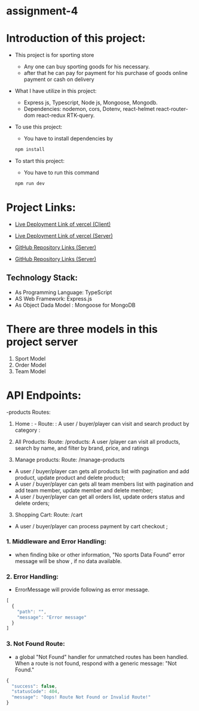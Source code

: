 # assignment-4

# Introduction of this project:

- This project is for sporting store
  - Any one can buy sporting goods for his necessary.
  - after that he can pay for payment for his purchase of goods online payment or cash on delivery
- What I have utilize in this project:
  - Express js, Typescript, Node js, Mongoose, Mongodb.
  - Dependencies:  nodemon, cors, Dotenv, react-helmet react-router-dom  react-redux RTK-query.
 
- To use this project:
  - You have to install dependencies by
  ```javascript
  npm install
  ```
- To start this project:
  - You have to run this command 
  ```javascript
  npm run dev
  ```

# Project Links: 
* [Live Deployment Link of vercel (Client)](https://assignment-4-client-theta.vercel.app/)
* [Live Deployment Link of vercel (Server)](https://assignment-4-server-bice.vercel.app/)

* [GitHub Repository Links (Server)](https://github.com/jamirali720/assignment-4-client)
* [GitHub Repository Links (Server)](https://github.com/jamirali720/assignemnt-4-server)


## Technology Stack:

- As Programming Language: TypeScript
- AS Web Framework: Express.js
- As Object Dada Model : Mongoose for MongoDB

# There are three models in this project server

1. Sport Model
2. Order Model
3. Team Model

# API Endpoints:

-products Routes:

1. Home : - Route: : A user / buyer/player can visit and search product by category :

2. All Products: Route: /products: A user /player can visit all products, search by name, and filter by brand, price, and ratings 

3. Manage products: Route: /manage-products

- A user / buyer/player can gets all products list with pagination and add product, update product and delete product;
- A user / buyer/player can gets all team members list with pagination and add team member, update member and delete member;
- A user / buyer/player can get all orders list, update orders status and delete orders;

3. Shopping Cart: Route: /cart

- A user / buyer/player  can process payment by cart checkout ;
 

### 1. Middleware and Error Handling:
* when finding bike or other information, "No sports Data Found" error message will be show , if no data available.

### 2. Error Handling:
* ErrorMessage will provide following as error message.
```javascript
[
  {
    "path": "",
    "message": "Error message"
  }
]

```



### 3. Not Found Route:
* a global "Not Found" handler for unmatched routes   has been handled. When a route is not found, respond with a generic message: "Not Found."
```javascript
{
  "success": false,
  "statusCode": 404,
  "message": "Oops! Route Not Found or Invalid Route!"
}

```


